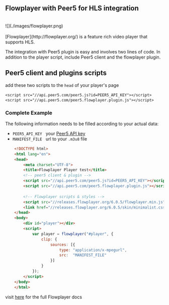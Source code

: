 ## Flowplayer with Peer5 for HLS integration
<br>
![](./images/flowplayer.png)
<br><br>
[Flowplayer](http://flowplayer.org/) is a feature rich video player that supports HLS.

The integration with Peer5 plugin is easy and involves two lines of code.
In addition to the player script, include Peer5 client and the flowplayer plugin.
 
## Peer5 client and plugins scripts
add these two scripts to the `head` of your player's page

    <script src="//api.peer5.com/peer5.js?id=PEER5_API_KEY"></script>
    <script src="//api.peer5.com/peer5.flowplayer.plugin.js"></script>

### Complete Example
 
The following information needs to be filled according to your actual data:
 
- `PEER5_API_KEY` &nbsp;&nbsp;your [Peer5 API key](https://app.peer5.com/integration)
- `MANIFEST_FILE` &nbsp;&nbsp;url to your `.m3u8` file
  
```html
    <!DOCTYPE html>
    <html lang="en">
    <head>
        <meta charset="UTF-8">
        <title>Flowplayer Player test</title>
        <!-- peer5 client & plugin -->
        <script src="//api.peer5.com/peer5.js?id=PEER5_API_KEY"></script>
        <script src="//api.peer5.com/peer5.flowplayer.plugin.js"></script>

        <!-- Flowplayer scripts & styles -->
        <script src="//releases.flowplayer.org/6.0.5/flowplayer.min.js"></script>
        <link href="//releases.flowplayer.org/6.0.5/skin/minimalist.css" rel="stylesheet" />
    </head>
    <body>
        <div id="player"></div>
        <script>
            var player = flowplayer("#player", {
                clip: {
                    sources: [{
                        type: "application/x-mpegurl",
                        src:  "MANIFEST_FILE"
                    }]
                }
            });
        </script>
    </body>
    </html>
```

visit [here](https://flowplayer.org/docs/api.html) for the full Flowplayer docs 